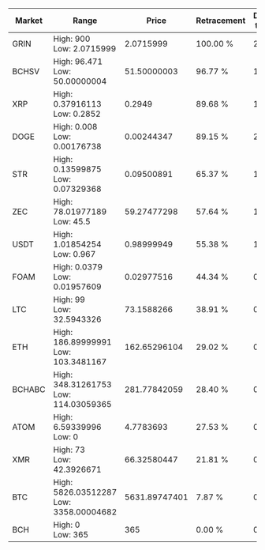 | Market | Range | Price| Retracement | Doubles to 50% |
| --- | --- | --- | --- | --- |
| GRIN | High: 900<br />Low: 2.0715999 | 2.0715999 | 100.00 % | 217.72 |
| BCHSV | High: 96.471<br />Low: 50.00000004 | 51.50000003 | 96.77 % | 1.42 |
| XRP | High: 0.37916113<br />Low: 0.2852 | 0.2949 | 89.68 % | 1.13 |
| DOGE | High: 0.008<br />Low: 0.00176738 | 0.00244347 | 89.15 % | 2.00 |
| STR | High: 0.13599875<br />Low: 0.07329368 | 0.09500891 | 65.37 % | 1.10 |
| ZEC | High: 78.01977189<br />Low: 45.5 | 59.27477298 | 57.64 % | 1.04 |
| USDT | High: 1.01854254<br />Low: 0.967 | 0.98999949 | 55.38 % | 1.00 |
| FOAM | High: 0.0379<br />Low: 0.01957609 | 0.02977516 | 44.34 % | 0.00 |
| LTC | High: 99<br />Low: 32.5943326 | 73.1588266 | 38.91 % | 0.00 |
| ETH | High: 186.89999991<br />Low: 103.3481167 | 162.65296104 | 29.02 % | 0.00 |
| BCHABC | High: 348.31261753<br />Low: 114.03059365 | 281.77842059 | 28.40 % | 0.00 |
| ATOM | High: 6.59339996<br />Low: 0 | 4.7783693 | 27.53 % | 0.00 |
| XMR | High: 73<br />Low: 42.3926671 | 66.32580447 | 21.81 % | 0.00 |
| BTC | High: 5826.03512287<br />Low: 3358.00004682 | 5631.89747401 | 7.87 % | 0.00 |
| BCH | High: 0<br />Low: 365 | 365 | 0.00 % | 0.00 |
